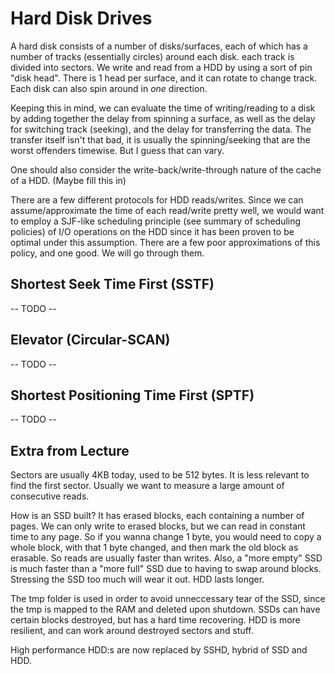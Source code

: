 # Hard Disk Drives
A hard disk consists of a number of disks/surfaces, each of which has a number of tracks (essentially circles) around each disk. each track is divided into sectors. We write and read from a HDD by using a sort of pin "disk head". There is 1 head per surface, and it can rotate to change track. Each disk can also spin around in *one* direction. 

Keeping this in mind, we can evaluate the time of writing/reading to a disk by adding together the delay from spinning a surface, as well as the delay for switching track (seeking), and the delay for transferring the data. The transfer itself isn't that bad, it is usually the spinning/seeking that are the worst offenders timewise. But I guess that can vary.

One should also consider the write-back/write-through nature of the cache of a HDD. (Maybe fill this in)

There are a few different protocols for HDD reads/writes. Since we can assume/approximate the time of each read/write pretty well, we would want to employ a SJF-like scheduling principle (see summary of scheduling policies) of I/O operations on the HDD since it has been proven to be optimal under this assumption. There are a few poor approximations of this policy, and one good. We will go 
through them.

## Shortest Seek Time First (SSTF)
-- TODO -- 

## Elevator (Circular-SCAN)
-- TODO -- 

## Shortest Positioning Time First (SPTF)
-- TODO -- 

## Extra from Lecture
Sectors are usually 4KB today, used to be 512 bytes. It is less relevant to find the first sector. Usually we want to measure a large amount of consecutive reads.

How is an SSD built? It has erased blocks, each containing a number of pages. We can only write to erased blocks, but we can read in constant time to any page. So if you wanna change 1 byte, you would need to copy a whole block, with that 1 byte changed, and then mark the old block as erasable. So reads are usually faster than writes. Also, a "more empty" SSD is much faster than a "more full" SSD due to having to swap around blocks. Stressing the SSD too much will wear it out. HDD lasts 
longer.

The tmp folder is used in order to avoid unneccessary tear of the SSD, since the tmp is mapped to the RAM and deleted upon shutdown. SSDs can have certain blocks destroyed, but has a hard time recovering. HDD is more resilient, and can work around destroyed sectors and stuff.

High performance HDD:s are now replaced by SSHD, hybrid of SSD and HDD.
